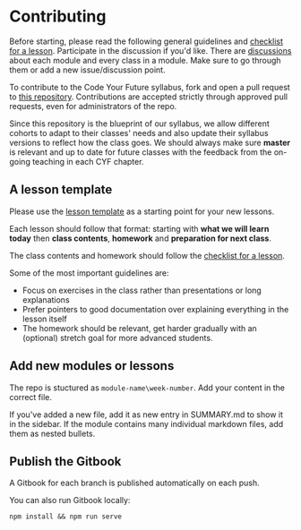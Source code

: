 # Contributing

Before starting, please read the following general guidelines and
[checklist for a lesson](https://github.com/CodeYourFuture/syllabus/issues/9).
Participate in the discussion if you'd like.
There are [discussions](https://github.com/CodeYourFuture/syllabus/issues)
about each module and every class in a module.
Make sure to go through them or add a new issue/discussion point.

To contribute to the Code Your Future syllabus, fork and open a pull request to
[this repository](https://github.com/CodeYourFuture/syllabus).
Contributions are accepted strictly through approved pull requests, even for
administrators of the repo.

Since this repository is the blueprint of our syllabus, we allow different
cohorts to adapt to their classes' needs and also update their syllabus
versions to reflect how the class goes.
We should always make sure **master** is relevant and up to date for future
classes with the feedback from the on-going teaching in each CYF chapter.

## A lesson template

Please use the [lesson template](lesson-template.md) as a starting
point for your new lessons.

Each lesson should follow that format: starting with
**what we will learn today** then **class contents**, **homework**
and **preparation for next class**.

The class contents and homework should follow the
[checklist for a lesson](https://github.com/CodeYourFuture/syllabus/issues/9).

Some of the most important guidelines are:

* Focus on exercises in the class rather than presentations or long explanations
* Prefer pointers to good documentation over explaining everything in the lesson
  itself
* The homework should be relevant, get harder gradually with an (optional)
  stretch goal for more advanced students.

## Add new modules or lessons

The repo is stuctured as `module-name\week-number`.
Add your content in the correct file.

If you've added a new file, add it as new entry in SUMMARY.md
to show it in the sidebar.
If the module contains many individual markdown files, add them as nested
bullets.

## Publish the Gitbook

A Gitbook for each branch is published automatically on each push.

You can also run Gitbook locally:

```text
npm install && npm run serve
```
